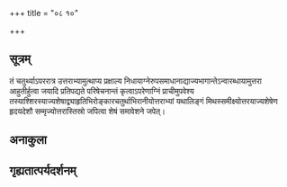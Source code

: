 +++
title = "०८ १०"

+++
## सूत्रम्
तं चतुर्थ्याऽपररात्र उत्तराभ्यामुत्थाप्य प्रक्षाल्य निधायाग्नेरुपसमाधानाद्याज्यभागान्तेऽन्वारब्धायामुत्तरा आहुतीर्हुत्वा जयादि प्रतिपद्यते परिषेचनान्तं कृत्वाऽपरेणाग्निं प्राचीमुपवेश्य तस्याश्शिरस्याज्यशेषाद्व्याहृतिभिरोङ्कारचतुर्थाभिरानीयोत्तराभ्यां यथालिङ्गं मिथस्समीक्ष्योत्तरयाज्यशेषेण हृदयदेशौ सम्मृज्योत्तरास्तिस्रो जपित्वा शेषं समावेशने जपेत्।
## अनाकुला

## गृह्यतात्पर्यदर्शनम्

